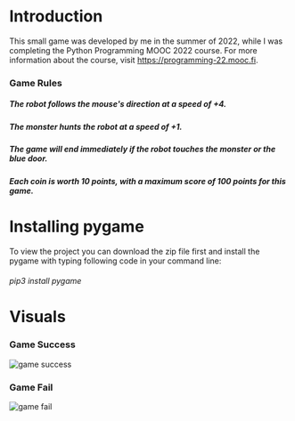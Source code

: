 # Introduction
This small game was developed by me in the summer of 2022, while I was completing the Python Programming MOOC 2022 course. For more information about the course, visit https://programming-22.mooc.fi.

### Game Rules
##### The robot follows the mouse's direction at a speed of +4.
##### The monster hunts the robot at a speed of +1.
##### The game will end immediately if the robot touches the monster or the blue door.
##### Each coin is worth 10 points, with a maximum score of 100 points for this game.


# Installing pygame
To view the project you can download the zip file first and install the pygame with typing following code in your command line:
###### pip3 install pygame


# Visuals

### Game Success
![game success](https://github.com/qian-27/Python-Own-Game/assets/83451817/4394fecc-4fb3-4cd5-8c6c-ca85c4260b42)

### Game Fail
![game fail](https://github.com/qian-27/Python-Own-Game/assets/83451817/27a84c1e-1acb-449a-b3e2-6cfd796959c7)
